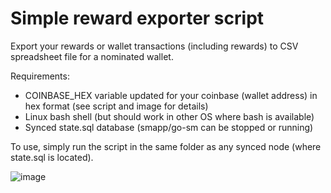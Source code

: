 # Simple reward exporter script
Export your rewards or wallet transactions (including rewards) to CSV spreadsheet file for a nominated wallet.

Requirements:
- COINBASE_HEX variable updated for your coinbase (wallet address) in hex format (see script and image for details)
- Linux bash shell (but should work in other OS where bash is available)
- Synced state.sql database (smapp/go-sm can be stopped or running)

To use, simply run the script in the same folder as any synced node (where state.sql is located).

![image](https://github.com/user-attachments/assets/3a1f15ba-d29a-4f49-95ca-738026fa7281)

